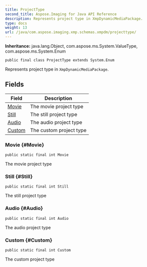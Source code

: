 ```yaml
---
title: ProjectType
second_title: Aspose.Imaging for Java API Reference
description: Represents project type in XmpDynamicMediaPackage.
type: docs
weight: 13
url: /java/com.aspose.imaging.xmp.schemas.xmpdm/projecttype/
---
```

**Inheritance:**
java.lang.Object, com.aspose.ms.System.ValueType, com.aspose.ms.System.Enum
```
public final class ProjectType extends System.Enum
```

Represents project type in `XmpDynamicMediaPackage`.
## Fields

| Field | Description |
| --- | --- |
| [Movie](#Movie) | The movie project type |
| [Still](#Still) | The still project type |
| [Audio](#Audio) | The audio project type |
| [Custom](#Custom) | The custom project type |
### Movie {#Movie}
```
public static final int Movie
```


The movie project type

### Still {#Still}
```
public static final int Still
```


The still project type

### Audio {#Audio}
```
public static final int Audio
```


The audio project type

### Custom {#Custom}
```
public static final int Custom
```


The custom project type

